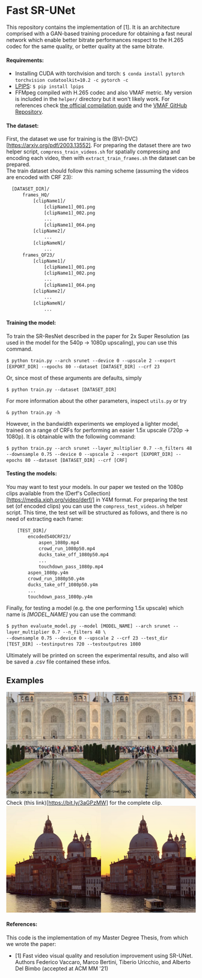 # Fast SR-UNet
This repository contains the implementation of [1]. It is an architecture comprised with a GAN-based training procedure for obtaining 
a fast neural network which enable better bitrate performances respect to the H.265 codec for the same quality, or better quality at the same
bitrate.

#### Requirements:
- Installing CUDA with torchvision and torch: `$ conda install pytorch torchvision cudatoolkit=10.2 -c pytorch -c`
- [LPIPS](https://github.com/richzhang/PerceptualSimilarity): `$ pip install lpips`
- FFMpeg compiled with H.265 codec and also VMAF metric. My version is included in the `helper/` directory but it won't likely work. 
  For references check [the official compilation guide](https://trac.ffmpeg.org/wiki/CompilationGuide/Ubuntu) and 
  the [VMAF GitHub Repository](https://github.com/Netflix/vmaf).
  

#### The dataset:
First, the dataset we use for training is the (BVI-DVC)[https://arxiv.org/pdf/2003.13552]. For preparing the dataset there are two helper script, 
`compress_train_videos.sh` for spatially compressing and encoding each video, then with `extract_train_frames.sh` the dataset can be prepared.   
The train dataset should follow this naming scheme (assuming the videos are encoded with CRF 23):
```
  [DATASET_DIR]/
      frames_HQ/
          [clipName1]/
              [clipName1]_001.png
              [clipName1]_002.png
              ...
              [clipName1]_064.png
          [clipName2]/
              ...
          [clipNameN]/
              ...
      frames_QF23/
          [clipName1]/
              [clipName1]_001.png
              [clipName1]_002.png
              ...
              [clipName1]_064.png
          [clipName2]/
              ...
          [clipNameN]/
              ...
```
#### Training the model:

To train the SR-ResNet described in the paper for 2x Super Resolution (as used in the model for the 540p -> 1080p upscaling), you can use this command.
```
$ python train.py --arch srunet --device 0 --upscale 2 --export [EXPORT_DIR] --epochs 80 --dataset [DATASET_DIR] --crf 23
```
Or, since most of these arguments are defaults, simply 
```
$ python train.py --dataset [DATASET_DIR]
```
For more information about the other parameters, inspect `utils.py` or try
```
& python train.py -h
```

However, in the bandwidth experiments we employed a lighter model, trained on a range of CRFs for performing an easier 1.5x upscale (720p -> 1080p). It is obtainable with the following command:
```
$ python train.py --arch srunet --layer_multiplier 0.7 --n_filters 48 --downsample 0.75 --device 0 --upscale 2 --export [EXPORT_DIR] --epochs 80 --dataset [DATASET_DIR] --crf [CRF]
```

#### Testing the models:

You may want to test your models. In our paper we tested on the 1080p clips available from the (Derf's Collection)[https://media.xiph.org/video/derf/]
 in Y4M format.  For preparing the test set (of encoded clips) you can use the `compress_test_videos.sh` helper script.
This time, the test set will be structured as follows, and there is no need of extracting each frame:
```
    [TEST_DIR]/
        encoded540CRF23/
            aspen_1080p.mp4
            crowd_run_1080p50.mp4
            ducks_take_off_1080p50.mp4
            ...
            touchdown_pass_1080p.mp4
        aspen_1080p.y4m
        crowd_run_1080p50.y4m
        ducks_take_off_1080p50.y4m
        ...
        touchdown_pass_1080p.y4m
```
Finally, for testing a model (e.g. the one performing 1.5x upscale) which name is _[MODEL_NAME]_ you can use the command:
```
$ python evaluate_model.py --model [MODEL_NAME] --arch srunet --layer_multiplier 0.7 --n_filters 48 \
--downsample 0.75 --device 0 --upscale 2 --crf 23 --test_dir [TEST_DIR] --testinputres 720 --testoutputres 1080
```
Ultimately will be printed on screen the experimental results, and also will be saved a .csv file contained these infos.

## Examples

![TajMahal](pics/tajmahal.png)
Check (this link)[https://bit.ly/3aGPzMW] for the complete clip.  
![Venice](pics/venice.png)


#### References:
This code is the implementation of my Master Degree Thesis, from which we wrote the paper:
- [1] Fast video visual quality and resolution improvement using SR-UNet.
  Authors Federico Vaccaro, Marco Bertini, Tiberio Uricchio, and Alberto Del Bimbo (accepted at ACM MM '21)